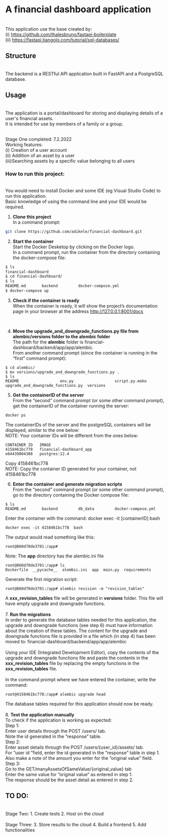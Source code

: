 # A financial dashboard application
<br /> This application use the base created by:
<br /> (i) https://github.com/thalesbruno/fastapi-boilerplate
<br /> (ii) https://fastapi.tiangolo.com/tutorial/sql-databases/

## Structure
<br /> The backend is a RESTful API application built in FastAPI and a PostgreSQL database.

## Usage
<br /> The application is a portal/dashboard for storing and displaying details of a user's financial assets. 
<br /> It is intended for use by members of a family or a group.

<br /> Stage One completed: 7.2.2022
<br /> Working features: 
<br /> (i) Creation of a user account
<br /> (ii) Addition of an asset by a user
<br /> (iii)Searching assets by a specific value belonging to all users 


### How to run this project:
<br /> You would need to install Docker and some IDE (eg Visual Studio Code) to run this application.
<br /> Basic knowledge of using the command line and your IDE would be required. 
<br /> 
1. **Clone this project**
<br /> In a command prompt:
```bash
git clone https://github.com/adikele/financial-dashboard.git
```

2. **Start the container**
<br /> Start the Docker Desketop by clicking on the Docker logo.
<br /> In a command prompt, run the container from the directory containing the docker-compose file: 
```bash
$ ls
financial-dashboard
$ cd financial-dashboard/
$ ls 
README.md		backend			docker-compose.yml
$ docker-compose up
```

3. **Check if the container is ready**
<br /> When the container is ready, it will show the project’s documentation page in your browser at the address http://127.0.0.1:8001/docs
<br /> 

4. **Move the upgrade_and_downgrade_functions.py file from alembic/versions folder to the alembic folder**
<br /> The path for the **alembic** folder is financial-dashboard/backend/app/app/alembic.
<br /> From another command prompt (since the container is running in the “first” command prompt):
```
$ cd alembic/
$ mv versions/upgrade_and_downgrade_functions.py .
$ ls
README					env.py					script.py.mako				upgrade_and_downgrade_functions.py	versions
```

5. **Get the containerID of the server**
<br /> From the “second” command prompt (or some other command prompt), get the containerID of the container running the server:
```
docker ps 
```
The containerIDs of the server and the postgreSQL containers will be displayed, similar to the one below:
<br /> NOTE: Your container IDs will be different from the ones below:
```
CONTAINER ID   IMAGE                     
4158461bc778   financial-dashboard_app   
e64439804308   postgres:12.4             
```
Copy 4158461bc778
<br /> NOTE: Copy the container ID generated for your container, not 4158461bc778
<br /> 

6. **Enter the container and generate migration scripts**
<br /> From the “second” command prompt (or some other command prompt), go to the directory containing the Docker compose file:
 ```
$ ls
README.md		backend			db_data			docker-compose.yml
```
Enter the container with the command: docker exec -it [containerID] bash
```
docker exec -it 4158461bc778  bash
```
The output would read something like this:
```
root@860d70de3701:/app# 
```
Note: The **app** directory has the alembic.ini file
```
root@860d70de3701:/app# ls
Dockerfile  __pycache__  alembic.ini  app  main.py  requirements
```
Generate the first migration script:
```
root@860d70de3701:/app# alembic revision -m "revision_tables"
```
A **xxx_revision_tables** file will be generated in **versions** folder. This file will have empty upgrade and downgrade functions. 
<br /> 
<br /> 
7. **Run the migrations**
<br /> In order to generate the database tables needed for this application, the upgrade and downgrade functions (see step 6) must have information about the creation of these tables. The content for the upgrade and downgrade functions file is provided in a file which (in step 4) has been moved to: financial-dashboard/backend/app/app/alembic
<br /> <br /> Using your IDE (Integrated Development Editor), copy the contents of the upgrade and downgrade functions file and paste the contents in the **xxx_revision_tables** file by replacing the empty functions in the **xxx_revision_tables** file.
<br />  <br /> In the command prompt where we have entered the container, write the command:
```
root@4158461bc778:/app# alembic upgrade head
```
The database tables required for this application should now be ready.
<br /> 
<br /> 
8. **Test the application manually**
<br /> To check if the application is working as expected:
<br /> Step 1: 
<br /> Enter user details through the POST /users/ tab.
<br /> Note the id generated in the ”response” table.
<br /> Step 2: 
<br /> Enter asset details through the POST /users/{user_id}/assets/ tab.
<br /> For ”user id ”field, enter the id generated in the ”response” table in step 1.
<br /> Also make a note of the amount you enter for the ”original value” field.
<br /> Step 3:
<br /> Go to the GET/manyAssetsOfSameValue/{original_value} tab
<br /> Enter the same value for ”original value” as entered in step 1.
<br /> The response should be the asset detail as entered in step 2.

## TO DO:
<br />
Stage Two:
1. Create tests
2. Host on the cloud
<br /> <br />
Stage Three:
3. Store results to the cloud
4. Build a frontend 
5. Add functionalities
